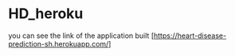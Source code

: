 # HD_heroku
you can see the link of the application built [https://heart-disease-prediction-sh.herokuapp.com/]
